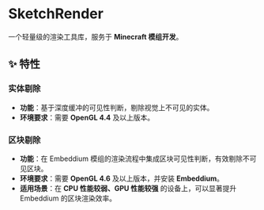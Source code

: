 # SketchRender

一个轻量级的渲染工具库，服务于 **Minecraft 模组开发**。

## ✨ 特性

### 实体剔除
- **功能**：基于深度缓冲的可见性判断，剔除视觉上不可见的实体。
- **环境要求**：需要 **OpenGL 4.4** 及以上版本。

### 区块剔除
- **功能**：在 Embeddium 模组的渲染流程中集成区块可见性判断，有效剔除不可见区块。
- **环境要求**：需要 **OpenGL 4.6** 及以上版本，并安装 **Embeddium**。
- **适用场景**：在 **CPU 性能较弱、GPU 性能较强** 的设备上，可以显著提升 Embeddium 的区块渲染效率。